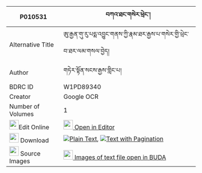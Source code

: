 |P010531|བཀའ་ཐང་གསེར་ཕྲེང་། 
| --- | --- 
|Alternative Title |ཨུ་རྒྱན་གུ་རུ་པདྨ་འབྱུང་གནས་ཀྱི་རྣམ་ཐར་རྒྱས་པ་གསེར་གྱི་ཕྲེང་བ་ཐར་ལམ་གསལ་བྱེད།
|Author| གཏེར་སྟོན་སངས་རྒྱས་གླིང་པ།
|BDRC ID | W1PD89340
|Creator | Google OCR
|Number of Volumes| 1
|<img width="25" src="https://img.icons8.com/color/25/000000/edit-property.png">Edit Online| [<img width="25" src="https://avatars.githubusercontent.com/u/45091458?s=200&v=4"> Open in Editor](http://editor.openpecha.org/P010531)
|<img width="25" src="https://img.icons8.com/fluent/48/000000/download-2.png"/>  Download | [![](https://img.icons8.com/color/20/000000/txt.png)Plain Text](https://github.com/Openpecha/P010531/releases/download/v1/ka_tang_ser_treng_plain_P010531.zip), [![](https://img.icons8.com/color/20/000000/txt.png)Text with Pagination](https://github.com/Openpecha/P010531/releases/download/v1/ka_tang_ser_treng_pages_P010531.zip)
|<img width="25" src="https://img.icons8.com/plasticine/100/000000/pictures-folder.png"/>  Source Images | [<img width="25" src="https://library.bdrc.io/icons/BUDA-small.svg"> Images of text file open in BUDA](https://library.bdrc.io/show/bdr:W1PD89340)